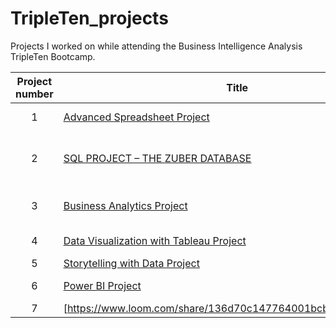 # TripleTen_projects
Projects I worked on while attending the Business Intelligence Analysis TripleTen Bootcamp.


| Project number | Title | Description |
| :-----------: | ----------- |----------- |
| 1 | [Advanced Spreadsheet Project](https://docs.google.com/spreadsheets/d/1W6_JOP-u9kH6UPBg9reghYmYMqUfTSQNPlxQoPtOiUQ/edit?usp=sharing) | The task was to analyze data collected on current Airbnb listings to identify useful insights. |
| 2 | [SQL PROJECT – THE ZUBER DATABASE](https://tripleten.com/trainer/bi-analyst/lesson/32ddb20e-3ada-4aea-88d7-3ba42f2bd09c/task/d102902d-9759-41d6-8121-d35db6e9b511/) | The task was to find patterns in the data by understanding passenger preferences and the impact of external factors on rides. This project also tasked me to analyze data from competitors, and investigate the impact of weather on ride frequency. |
| 3 | [Business Analytics Project](https://docs.google.com/spreadsheets/d/1np4ko7XbHQ-EwSKuzDq0TUC82_Aq_7rtSgwKFXnTo0o/edit?usp=sharing) | The tasks for this project were to build a conversion funnel, prepare data for cohort analysis, calculate retention rates and organize the documents in the spreadsheet. |
| 4 |	[Data Visualization with Tableau Project](https://public.tableau.com/app/profile/sarah.blankson.stiles.ocran/viz/SARAHBLANKSON-STILES-OCRANTABLEAUPROJECT-SUPERSTORES) | The task was to review the superstore’s operations and increase its profitability to avoid bankruptcy. |
| 5	| [Storytelling with Data Project](https://public.tableau.com/app/profile/sarah.blankson.stiles.ocran/viz/SARAHBLANKSON-STILES-OCRANSPRINT5PROJECT/ReturnsPresentation) | [https://www.loom.com/share/136d70c147764001bcb09441693ff185] |The task was to prepare an analysis for the CEO of the Superstore to help them understand what is causing customers to return their orders and how to reduce the volume of returned orders. |
| 6 | [Power BI Project](https://app.powerbi.com/groups/me/reports/f8eeb17b-19b3-4c49-b9fa-d60a7b0160d7/0c803d886002b00d3e57?experience=power-bi&clientSideAuth=0) | The task was to review the landscape of apps on the Shopify platform, using data scraped from publicly available Shopify websites. |
| 7 | [https://www.loom.com/share/136d70c147764001bcb09441693ff185] | 		
